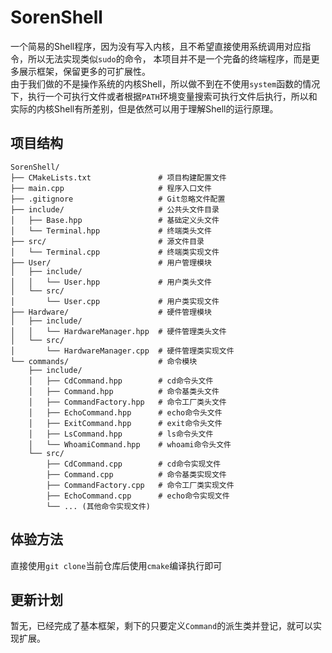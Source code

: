 # SorenShell

一个简易的Shell程序，因为没有写入内核，且不希望直接使用系统调用对应指令，所以无法实现类似`sudo`的命令，
本项目并不是一个完备的终端程序，而是更多展示框架，保留更多的可扩展性。  
由于我们做的不是操作系统的内核Shell，所以做不到在不使用`system`函数的情况下，执行一个可执行文件或者根据`PATH`环境变量搜索可执行文件后执行，所以和实际的内核Shell有所差别，但是依然可以用于理解Shell的运行原理。

## 项目结构

```
SorenShell/
├── CMakeLists.txt               # 项目构建配置文件
├── main.cpp                     # 程序入口文件
├── .gitignore                   # Git忽略文件配置
├── include/                     # 公共头文件目录
│   ├── Base.hpp                 # 基础定义头文件
│   └── Terminal.hpp             # 终端类头文件
├── src/                         # 源文件目录
│   └── Terminal.cpp             # 终端类实现文件
├── User/                        # 用户管理模块
│   ├── include/
│   │   └── User.hpp             # 用户类头文件
│   └── src/
│       └── User.cpp             # 用户类实现文件
├── Hardware/                    # 硬件管理模块
│   ├── include/
│   │   └── HardwareManager.hpp  # 硬件管理类头文件
│   └── src/
│       └── HardwareManager.cpp  # 硬件管理类实现文件
└── commands/                    # 命令模块
    ├── include/
    │   ├── CdCommand.hpp        # cd命令头文件
    │   ├── Command.hpp          # 命令基类头文件
    │   ├── CommandFactory.hpp   # 命令工厂类头文件
    │   ├── EchoCommand.hpp      # echo命令头文件
    │   ├── ExitCommand.hpp      # exit命令头文件
    │   ├── LsCommand.hpp        # ls命令头文件
    │   └── WhoamiCommand.hpp    # whoami命令头文件
    └── src/
        ├── CdCommand.cpp        # cd命令实现文件
        ├── Command.cpp          # 命令基类实现文件
        ├── CommandFactory.cpp   # 命令工厂类实现文件
        ├── EchoCommand.cpp      # echo命令实现文件
        └── ... (其他命令实现文件)
```

## 体验方法

直接使用`git clone`当前仓库后使用`cmake`编译执行即可

## 更新计划

暂无，已经完成了基本框架，剩下的只要定义`Command`的派生类并登记，就可以实现扩展。
